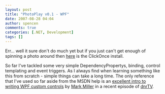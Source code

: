 ```yaml
---
layout: post
title: "PhotoPlay v0.1 - WPF"
date: 2007-08-28 04:04
author: spencen
comments: true
categories: [.NET, Development]
tags: []
---
```



Err... well it sure don't do much yet but if you just can't get enough of spinning a photo around then [here](http://www.spencen.com/install/PhotoPLayWPF/publish.htm) is the ClickOnce install.
 

So far I've tackled some very simple DependencyPropertys, binding, control templating and event triggers. As I always find when learning something like this from scratch - simple things can take a long time. The only reference that I've used so far aside from the MSDN help is an <a href="http://www.dnrtv.com/default.aspx?showNum=72" target="_blank">excellent intro to writing WPF custom controls</a> by <a href="http://doitwith.net/" target="_blank">Mark Miller</a> in a recent episode of <a href="http://www.dnrTV.com" target="_blank">dnrTV</a>.


